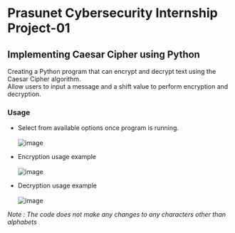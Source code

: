 # Prasunet Cybersecurity Internship Project-01

## Implementing Caesar Cipher using Python

Creating a Python program that can encrypt and decrypt text using the Caesar Cipher algorithm. <br />
Allow users to input a message and a shift value to perform encryption and decryption.

### Usage
- Select from available options once program is running. <br />
  <br />
  ![image](https://github.com/vivek-c07/Prasunet_CS_01/assets/144699101/4fa6502d-35c5-4ee6-99c6-4c956e464dfe)

- Encryption usage example <br />
  <br />
  ![image](https://github.com/vivek-c07/Prasunet_CS_01/assets/144699101/f2ca1e7e-7100-4190-b5ed-e488110574c1)

- Decryption usage example <br />
  <br />
  ![image](https://github.com/vivek-c07/Prasunet_CS_01/assets/144699101/2b33de83-0cec-4f51-a288-68f180d665b2)

*Note : The code does not make any changes to any characters other than alphabets*
  
